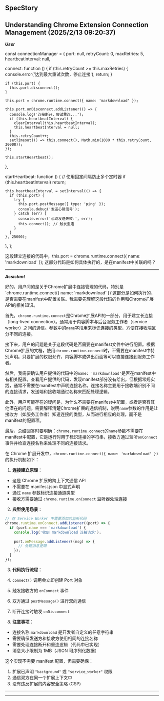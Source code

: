 ## SpecStory

## Understanding Chrome Extension Connection Management (2025/2/13 09:20:37)

_**User**_

const connectionManager = {
  port: null,
  retryCount: 0,
  maxRetries: 5,
  heartbeatInterval: null,

  connect: function () {
    if (this.retryCount >= this.maxRetries) {
      console.error('达到最大重试次数，停止连接');
      return;
    }

    if (this.port) {
      this.port.disconnect();
    }

    this.port = chrome.runtime.connect({ name: 'markdownload' });

    this.port.onDisconnect.addListener(() => {
      console.log('连接断开，尝试重连...');
      if (this.heartbeatInterval) {
        clearInterval(this.heartbeatInterval);
        this.heartbeatInterval = null;
      }
      this.retryCount++;
      setTimeout(() => this.connect(), Math.min(1000 * this.retryCount, 30000));
    });

    this.startHeartbeat();
  },

  startHeartbeat: function () {
    // 使用固定间隔防止多个定时器
    if (this.heartbeatInterval) return;

    this.heartbeatInterval = setInterval(() => {
      if (this.port) {
        try {
          this.port.postMessage({ type: 'ping' });
          console.debug('发送心跳信号');
        } catch (err) {
          console.error('心跳发送失败:', err);
          this.connect(); // 触发重连
        }
      }
    }, 25000);
  },
};

这段建立连接的代码中，this.port = chrome.runtime.connect({ name: 'markdownload' }); 这部分代码是如何具体执行的，是在manifest中关联的吗？

---

_**Assistant**_

<think>
好的，用户问的是关于Chrome扩展中连接管理的代码，特别是`chrome.runtime.connect({ name: 'markdownload' })`这部分是如何执行的，是否需要在manifest中配置关联。我需要先理解这段代码的作用和Chrome扩展API的相关知识。

首先，`chrome.runtime.connect`是Chrome扩展API的一部分，用于建立长连接（long-lived connection）。通常用于内容脚本与后台服务工作者（service worker）之间的通信。参数中的`name`字段用来标识连接的类型，方便在接收端区分不同的连接。

接下来，用户的问题是关于这段代码是否需要在manifest文件中进行配置。根据Chrome扩展的文档，使用`chrome.runtime.connect`时，不需要在manifest中特别声明。只要扩展的权限允许，内容脚本或弹出页面等可以直接连接到服务工作者。

然后，我需要确认用户提供的代码中的`name: 'markdownload'`是否在manifest中有相关配置。查看用户提供的代码，发现manifest部分没有给出，但根据常规实践，通常不需要在manifest中声明连接名称。连接名称主要用于接收端识别不同的连接请求，发送端和接收端通过名称来匹配处理逻辑。

此外，用户可能存在的疑问是，为什么不需要在manifest中配置，或者是否有其他潜在的问题。需要解释清楚Chrome扩展的通信机制，说明`name`参数的作用是让接收方（如服务工作者）知道连接的类型，从而进行相应的处理，而不是manifest的配置项。

最后，总结回答时要明确：`chrome.runtime.connect`的`name`参数不需要在manifest中配置，它是运行时用于标识连接的字符串，接收方通过监听`onConnect`事件并检查连接名称来处理不同的连接请求。
</think>

在 Chrome 扩展开发中，`chrome.runtime.connect({ name: 'markdownload' })` 的执行机制如下：

1. **连接建立原理**：
- 这是 Chrome 扩展的跨上下文通信 API
- 不需要在 manifest.json 中显式声明
- 通过 `name` 参数标识连接通道类型
- 接收方需要通过 `chrome.runtime.onConnect` 监听器处理连接

2. **典型使用场景**：
```javascript:src/service-worker.js
// 在 Service Worker 中需要添加的监听代码
chrome.runtime.onConnect.addListener((port) => {
  if (port.name === 'markdownload') {
    console.log('收到 markdownload 连接请求');
    
    port.onMessage.addListener((msg) => {
      // 处理消息逻辑
    });
  }
});
```

3. **代码执行流程**：
1. `connect()` 调用会立即创建 Port 对象
2. 触发接收方的 `onConnect` 事件
3. 双方通过 `postMessage()` 进行双向通信
4. 断开连接时触发 `onDisconnect`

4. **注意事项**：
- 连接名称 `markdownload` 是开发者自定义的任意字符串
- 需要确保发送方和接收方使用相同的连接名称
- 需要处理连接断开和重连逻辑（代码中已实现）
- 消息大小限制为 1MB（JSON 可序列化数据）

这个实现不需要 manifest 配置，但需要确保：
1. 扩展已声明 `"background"` 或 `"service_worker"` 权限
2. 通信双方在同一个扩展上下文中
3. 没有违反扩展的内容安全策略 (CSP)

---



---

